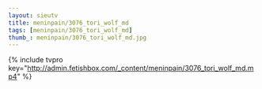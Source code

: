 ```yaml
--- 
layout: sieutv
title: meninpain/3076_tori_wolf_md
tags: [meninpain/3076_tori_wolf_md]
thumb_: meninpain/3076_tori_wolf_md.jpg
---
```

{% include tvpro key="http://admin.fetishbox.com/_content/meninpain/3076_tori_wolf_md.mp4" %} 
